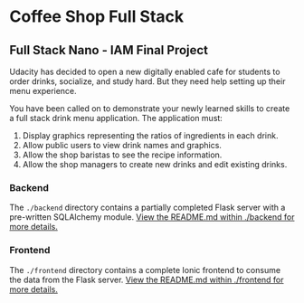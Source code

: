 # Coffee Shop Full Stack

## Full Stack Nano - IAM Final Project

Udacity has decided to open a new digitally enabled cafe for students to order drinks, socialize, and study hard. But they need help setting up their menu experience.

You have been called on to demonstrate your newly learned skills to create a full stack drink menu application. The application must:

1. Display graphics representing the ratios of ingredients in each drink.
2. Allow public users to view drink names and graphics.
3. Allow the shop baristas to see the recipe information.
4. Allow the shop managers to create new drinks and edit existing drinks.


### Backend

The `./backend` directory contains a partially completed Flask server with a pre-written SQLAlchemy module.
[View the README.md within ./backend for more details.](./backend/README.md)

### Frontend

The `./frontend` directory contains a complete Ionic frontend to consume the data from the Flask server.
[View the README.md within ./frontend for more details.](./frontend/README.md)
